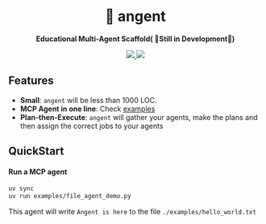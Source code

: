 <div align="center">
  <h1>🐜 angent</h1>
  <p><strong>Educational Multi-Agent Scaffold( 🚧Still in Development🚧)</strong></p>
  <p>
    <a href="https://pypi.org/project/angent/" > 
    	<img src="https://img.shields.io/badge/python->=3.11-blue">
    </a>
    <a href="https://pypi.org/project/angent/">
      <img src="https://img.shields.io/pypi/v/angent.svg">
    </a>
  </p>
</div>




## Features

- **Small**: `angent` will be less than 1000 LOC.
- **MCP Agent in one line**: Check [examples](./examples)
- **Plan-then-Execute**: `angent` will gather your agents, make the plans and then assign the correct jobs to your agents



## QuickStart

#### Run a MCP agent

```bash
uv sync
uv run examples/file_agent_demo.py
```

This agent will write `Angent is here` to the file `./examples/hello_world.txt`

